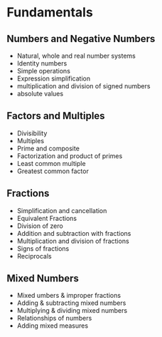 # Fundamentals

## Numbers and Negative Numbers
- Natural, whole and real number systems
- Identity numbers
- Simple operations
- Expression simplification
- multiplication and division of signed numbers
- absolute values

## Factors and Multiples
- Divisibility
- Multiples
- Prime and composite
- Factorization and product of primes
- Least common multiple
- Greatest common factor

## Fractions

- Simplification and cancellation
- Equivalent Fractions
- Division of zero
- Addition and subtraction with fractions
- Multiplication and division of fractions
- Signs of fractions
- Reciprocals

## Mixed Numbers

- Mixed umbers & improper fractions
- Adding & subtracting mixed numbers
- Multiplying & dividing mixed numbers
- Relationships of numbers
- Adding mixed measures